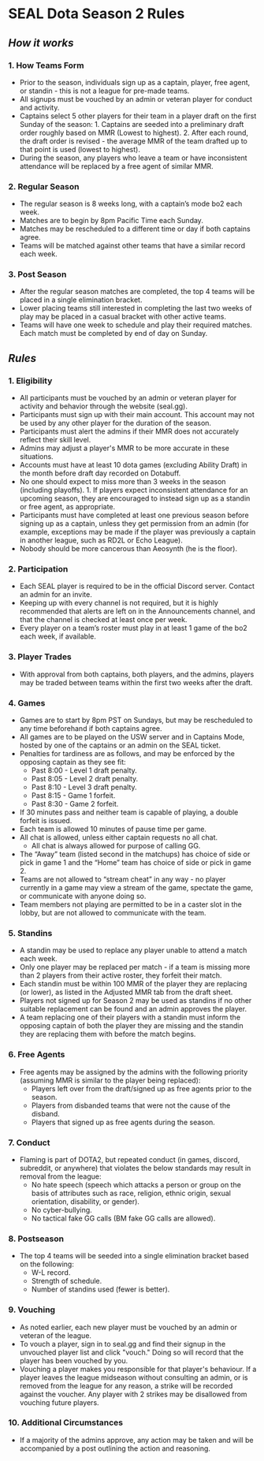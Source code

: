 # SEAL Dota Season 2 Rules

## *How it works*

### 1. How Teams Form

* Prior to the season, individuals sign up as a captain, player, free agent, or standin - this is not a league for pre-made teams.
* All signups must be vouched by an admin or veteran player for conduct and activity.
* Captains select 5 other players for their team in a player draft on the first Sunday of the season:
		1. Captains are seeded into a preliminary draft order roughly based on MMR (Lowest to highest).
		2. After each round, the draft order is revised - the average MMR of the team drafted up to that point is used (lowest to highest).
* During the season, any players who leave a team or have inconsistent attendance will be replaced by a free agent of similar MMR.
### 2. Regular Season

* The regular season is 8 weeks long, with a captain’s mode bo2 each week.
* Matches are to begin by 8pm Pacific Time each Sunday.
* Matches may be rescheduled to a different time or day if both captains agree.
* Teams will be matched against other teams that have a similar record each week.

### 3. Post Season

* After the regular season matches are completed, the top 4 teams will be placed in a single elimination bracket.
* Lower placing teams still interested in completing the last two weeks of play may be placed in a casual bracket with other active teams.
* Teams will have one week to schedule and play their required matches. Each match must be completed by end of day on Sunday.


## *Rules*

### 1. Eligibility

* All participants must be vouched by an admin or veteran player for activity and behavior through the website (seal.gg).
* Participants must sign up with their main account. This account may not be used by any other player for the duration of the season.
* Participants must alert the admins if their MMR does not accurately reflect their skill level.
* Admins may adjust a player's MMR to be more accurate in these situations.
* Accounts must have at least 10 dota games (excluding Ability Draft) in the month before draft day recorded on Dotabuff.
* No one should expect to miss more than 3 weeks in the season (including playoffs).
		1. If players expect inconsistent attendance for an upcoming season, they are encouraged to instead sign up as a standin or free agent, as appropriate.
* Participants must have completed at least one previous season before signing up as a captain, unless they get permission from an admin (for example, exceptions may be made if the player was previously a captain in another league, such as RD2L or Echo League).
* Nobody should be more cancerous than Aeosynth (he is the floor).

### 2. Participation

* Each SEAL player is required to be in the official Discord server. Contact an admin for an invite.
* Keeping up with every channel is not required, but it is highly recommended that alerts are left on in the Announcements channel, and that the channel is checked at least once per week.
* Every player on a team’s roster must play in at least 1 game of the bo2 each week, if available.

### 3. Player Trades

* With approval from both captains, both players, and the admins, players may be traded between teams within the first two weeks after the draft.

### 4. Games

* Games are to start by 8pm PST on Sundays, but may be rescheduled to any time beforehand if both captains agree.
* All games are to be played on the USW server and in Captains Mode, hosted by one of the captains or an admin on the SEAL ticket.
* Penalties for tardiness are as follows, and may be enforced by the opposing captain as they see fit:
	* Past 8:00 - Level 1 draft penalty.
	* Past 8:05 - Level 2 draft penalty.
	* Past 8:10 - Level 3 draft penalty.
	* Past 8:15 - Game 1 forfeit. 
	* Past 8:30 - Game 2 forfeit.
* If 30 minutes pass and neither team is capable of playing, a double forfeit is issued.
* Each team is allowed 10 minutes of pause time per game.
* All chat is allowed, unless either captain requests no all chat.
	* All chat is always allowed for purpose of calling GG.
* The “Away” team (listed second in the matchups) has choice of side or pick in game 1 and the “Home” team has choice of side or pick in game 2.
* Teams are not allowed to “stream cheat” in any way - no player currently in a game may view a stream of the game, spectate the game, or communicate with anyone doing so.
* Team members not playing are permitted to be in a caster slot in the lobby, but are not allowed to communicate with the team.

### 5. Standins

* A standin may be used to replace any player unable to attend a match each week.
* Only one player may be replaced per match - if a team is missing more than 2 players from their active roster, they forfeit their match. 
* Each standin must be within 100 MMR of the player they are replacing (or lower), as listed in the Adjusted MMR tab from the draft sheet.
* Players not signed up for Season 2 may be used as standins if no other suitable replacement can be found and an admin approves the player.
* A team replacing one of their players with a standin must inform the opposing captain of both the player they are missing and the standin they are replacing them with before the match begins.

### 6. Free Agents

* Free agents may be assigned by the admins with the following priority (assuming MMR is similar to the player being replaced):
	* Players left over from the draft/signed up as free agents prior to the season.
	* Players from disbanded teams that were not the cause of the disband.
	* Players that signed up as free agents during the season.

### 7. Conduct

* Flaming is part of DOTA2, but repeated conduct (in games, discord, subreddit, or anywhere) that violates the below standards may result in removal from the league:
	* No hate speech (speech which attacks a person or group on the basis of attributes such as race, religion, ethnic origin, sexual orientation, disability, or gender).
	* No cyber-bullying.
	* No tactical fake GG calls (BM fake GG calls are allowed).

### 8. Postseason

* The top 4 teams will be seeded into a single elimination bracket based on the following:
	* W-L record.
	* Strength of schedule.
	* Number of standins used (fewer is better).

### 9. Vouching

* As noted earlier, each new player must be vouched by an admin or veteran of the league.
* To vouch a player, sign in to seal.gg and find their signup in the unvouched player list and click "vouch." Doing so will record that the player has been vouched by you.
* Vouching a player makes you responsible for that player's behaviour. If a player leaves the league midseason without consulting an admin, or is removed from the league for any reason, a strike will be recorded against the voucher. Any player with 2 strikes may be disallowed from vouching future players.

### 10. Additional Circumstances

* If a majority of the admins approve, any action may be taken and will be accompanied by a post outlining the action and reasoning.
